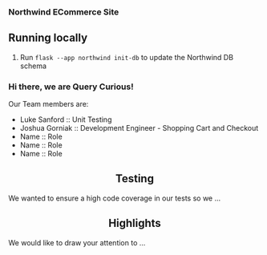 ### Northwind ECommerce Site

## Running locally
1. Run `flask --app northwind init-db` to update the Northwind DB schema

<h3 align=”center”>
Hi there, we are Query Curious! 
</h3>
Our Team members are:
<ul>
<li> Luke Sanford :: Unit Testing</li>
<li> Joshua Gorniak :: Development Engineer - Shopping Cart and Checkout</li>
<li> Name :: Role</li>
<li> Name :: Role</li>
<li> Name :: Role</li>
</ul>
<h2 align="center"> Testing </h2>
We wanted to ensure a high code coverage in our tests so we ...



<h2 align="center"> Highlights </h2>
We would like to draw your attention to ...
